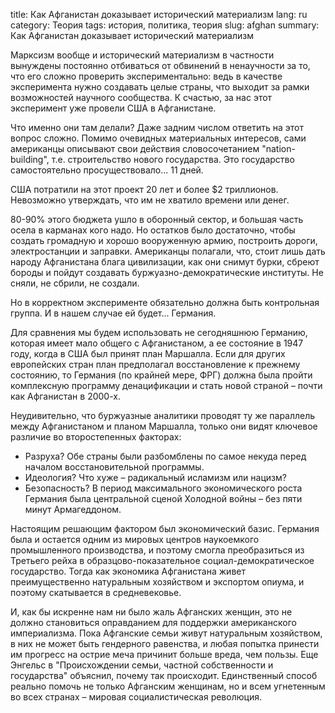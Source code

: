 title: Как Афганистан доказывает исторический материализм
lang: ru
category: Теория
tags: история, политика, теория
slug: afghan
summary: Как Афганистан доказывает исторический материализм

Марксизм вообще и исторический материализм в частности вынуждены постоянно отбиваться от обвинений в ненаучности за то, что его сложно проверить экспериментально: ведь в качестве эксперимента нужно создавать целые страны, что выходит за рамки возможностей научного сообщества. К счастью, за нас этот эксперимент уже провели США в Афганистане.

Что именно они там делали? Даже задним числом ответить на этот вопрос сложно. Помимо очевидных материальных интересов, сами американцы описывают свои действия словосочетанием "nation-building", т.е. строительство нового государства. Это государство самостоятельно просуществовало... 11 дней.

США потратили на этот проект 20 лет и более $2 триллионов. Невозможно утверждать, что им не хватило времени или денег.

80-90% этого бюджета ушло в оборонный сектор, и большая часть осела в карманах кого надо. Но остатков было достаточно, чтобы создать громадную и хорошо вооруженную армию, построить дороги, электростанции и заправки. Американцы полагали, что, стоит лишь дать народу Афганистана блага цивилизации, как они снимут бурки, сбреют бороды и пойдут создавать буржуазно-демократические институты. Не сняли, не сбрили, не создали.

Но в корректном эксперименте обязательно должна быть контрольная группа. И в нашем случае ей будет... Германия.

Для сравнения мы будем использовать не сегодняшнюю Германию, которая имеет мало общего с Афганистаном, а ее состояние в 1947 году, когда в США был принят план Маршалла. Если для других европейских стран план предполагал восстановление к прежнему состоянию, то Германия (по крайней мере, ФРГ) должна была пройти комплексную программу денацификации и стать новой страной – почти как Афганистан в 2000-х.

Неудивительно, что буржуазные аналитики проводят ту же параллель между Афганистаном и планом Маршалла, только они видят ключевое различие во второстепенных факторах:

- Разруха? Обе страны были разбомблены по самое некуда перед началом восстановительной программы.
- Идеология? Что хуже – радикальный исламизм или нацизм?
- Безопасность? В период максимального экономического роста Германия была центральной сценой Холодной войны – без пяти минут Армагеддоном.

Настоящим решающим фактором был экономический базис. Германия была и остается одним из мировых центров наукоемкого промышленного производства, и поэтому смогла преобразиться из Третьего рейха в образцово-показательное социал-демократическое государство. Тогда как экономика Афганистана живет преимущественно натуральным хозяйством и экспортом опиума, и поэтому скатывается в средневековье.

И, как бы искренне нам ни было жаль Афганских женщин, это не должно становиться оправданием для поддержки американского империализма. Пока Афганские семьи живут натуральным хозяйством, в них не может быть гендерного равенства, и любая попытка принести им прогресс на острие меча причинит больше вреда, чем пользы. Еще Энгельс в "Происхождении семьи, частной собственности и государства" объяснил, почему так происходит. Единственный способ реально помочь не только Афганским женщинам, но и всем угнетенным во всех странах – мировая социалистическая революция.